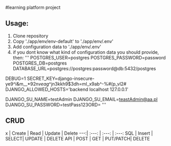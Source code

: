 #learning platform project

## Usage:
1. Clone repository
2. Copy './app/env/env-default' to './app/env/.env'
3. Add configuration data to './app/env/.env'
4. if you dont know what kind of configuration data you should provide, then:
'''
POSTGRES_USER=postgres
POSTGRES_PASSWORD=password
POSTGRES_DB=postgres
DATABASE_URL=postgres://postgres:password@db:5432/postgres

DEBUG=1
SECRET_KEY=django-insecure-ye9^i&m__*92n$veag$^jn3kkh9$3dh=ml_x9ab^-%#(p_vl2#
DJANGO_ALLOWED_HOSTS='backend localhost 127.0.0.1'

DJANGO_SU_NAME=testAdmin
DJANGO_SU_EMAIL=teastAdmin@aa.pl
DJANGO_SU_PASSWORD=testPass123ORD=
'''

## CRUD
x | Create | Read | Update | Delete
---:| :---:  | :---: | :---:
SQL | Insert | SELECT| UPDATE | DELETE
API | POST   | GET   | PUT/PATCH| DELETE
